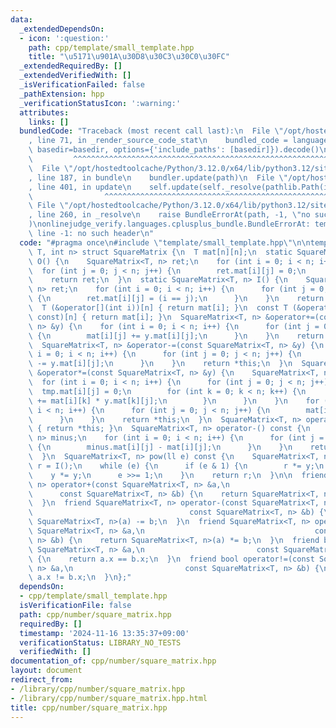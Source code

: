 ```yaml
---
data:
  _extendedDependsOn:
  - icon: ':question:'
    path: cpp/template/small_template.hpp
    title: "\u5171\u901A\u30D8\u30C3\u30C0\u30FC"
  _extendedRequiredBy: []
  _extendedVerifiedWith: []
  _isVerificationFailed: false
  _pathExtension: hpp
  _verificationStatusIcon: ':warning:'
  attributes:
    links: []
  bundledCode: "Traceback (most recent call last):\n  File \"/opt/hostedtoolcache/Python/3.12.0/x64/lib/python3.12/site-packages/onlinejudge_verify/documentation/build.py\"\
    , line 71, in _render_source_code_stat\n    bundled_code = language.bundle(stat.path,\
    \ basedir=basedir, options={'include_paths': [basedir]}).decode()\n          \
    \         ^^^^^^^^^^^^^^^^^^^^^^^^^^^^^^^^^^^^^^^^^^^^^^^^^^^^^^^^^^^^^^^^^^^^^^^^^^^^^^^^^\n\
    \  File \"/opt/hostedtoolcache/Python/3.12.0/x64/lib/python3.12/site-packages/onlinejudge_verify/languages/cplusplus.py\"\
    , line 187, in bundle\n    bundler.update(path)\n  File \"/opt/hostedtoolcache/Python/3.12.0/x64/lib/python3.12/site-packages/onlinejudge_verify/languages/cplusplus_bundle.py\"\
    , line 401, in update\n    self.update(self._resolve(pathlib.Path(included), included_from=path))\n\
    \                ^^^^^^^^^^^^^^^^^^^^^^^^^^^^^^^^^^^^^^^^^^^^^^^^^^^^^^^^^\n \
    \ File \"/opt/hostedtoolcache/Python/3.12.0/x64/lib/python3.12/site-packages/onlinejudge_verify/languages/cplusplus_bundle.py\"\
    , line 260, in _resolve\n    raise BundleErrorAt(path, -1, \"no such header\"\
    )\nonlinejudge_verify.languages.cplusplus_bundle.BundleErrorAt: template/small_template.hpp:\
    \ line -1: no such header\n"
  code: "#pragma once\n#include \"template/small_template.hpp\"\n\ntemplate <class\
    \ T, int n> struct SquareMatrix {\n  T mat[n][n];\n  static SquareMatrix<T, n>\
    \ O() {\n    SquareMatrix<T, n> ret;\n    for (int i = 0; i < n; i++) {\n    \
    \  for (int j = 0; j < n; j++) {\n        ret.mat[i][j] = 0;\n      }\n    }\n\
    \    return ret;\n  }\n  static SquareMatrix<T, n> I() {\n    SquareMatrix<T,\
    \ n> ret;\n    for (int i = 0; i < n; i++) {\n      for (int j = 0; j < n; j++)\
    \ {\n        ret.mat[i][j] = (i == j);\n      }\n    }\n    return ret;\n  }\n\
    \  T (&operator[](int i))[n] { return mat[i]; }\n  const T (&operator[](int i)\
    \ const)[n] { return mat[i]; }\n  SquareMatrix<T, n> &operator+=(const SquareMatrix<T,\
    \ n> &y) {\n    for (int i = 0; i < n; i++) {\n      for (int j = 0; j < n; j++)\
    \ {\n        mat[i][j] += y.mat[i][j];\n      }\n    }\n    return *this;\n  }\n\
    \  SquareMatrix<T, n> &operator-=(const SquareMatrix<T, n> &y) {\n    for (int\
    \ i = 0; i < n; i++) {\n      for (int j = 0; j < n; j++) {\n        mat[i][j]\
    \ -= y.mat[i][j];\n      }\n    }\n    return *this;\n  }\n  SquareMatrix<T, n>\
    \ &operator*=(const SquareMatrix<T, n> &y) {\n    SquareMatrix<T, n> tmp;\n  \
    \  for (int i = 0; i < n; i++) {\n      for (int j = 0; j < n; j++) {\n      \
    \  tmp.mat[i][j] = 0;\n        for (int k = 0; k < n; k++) {\n          tmp.mat[i][j]\
    \ += mat[i][k] * y.mat[k][j];\n        }\n      }\n    }\n    for (int i = 0;\
    \ i < n; i++) {\n      for (int j = 0; j < n; j++) {\n        mat[i][j] = tmp.mat[i][j];\n\
    \      }\n    }\n    return *this;\n  }\n  SquareMatrix<T, n> operator+() const\
    \ { return *this; }\n  SquareMatrix<T, n> operator-() const {\n    SquareMatrix<T,\
    \ n> minus;\n    for (int i = 0; i < n; i++) {\n      for (int j = 0; j < n; j++)\
    \ {\n        minus.mat[i][j] - mat[i][j];\n      }\n    }\n    return minus;\n\
    \  }\n  SquareMatrix<T, n> pow(ll e) const {\n    SquareMatrix<T, n> y = *this,\
    \ r = I();\n    while (e) {\n      if (e & 1) {\n        r *= y;\n      }\n  \
    \    y *= y;\n      e >>= 1;\n    }\n    return r;\n  }\n\n  friend SquareMatrix<T,\
    \ n> operator+(const SquareMatrix<T, n> &a,\n                                \
    \      const SquareMatrix<T, n> &b) {\n    return SquareMatrix<T, n>(a) += b;\n\
    \  }\n  friend SquareMatrix<T, n> operator-(const SquareMatrix<T, n> &a,\n   \
    \                                   const SquareMatrix<T, n> &b) {\n    return\
    \ SquareMatrix<T, n>(a) -= b;\n  }\n  friend SquareMatrix<T, n> operator*(const\
    \ SquareMatrix<T, n> &a,\n                                      const SquareMatrix<T,\
    \ n> &b) {\n    return SquareMatrix<T, n>(a) *= b;\n  }\n  friend bool operator==(const\
    \ SquareMatrix<T, n> &a,\n                         const SquareMatrix<T, n> &b)\
    \ {\n    return a.x == b.x;\n  }\n  friend bool operator!=(const SquareMatrix<T,\
    \ n> &a,\n                         const SquareMatrix<T, n> &b) {\n    return\
    \ a.x != b.x;\n  }\n};"
  dependsOn:
  - cpp/template/small_template.hpp
  isVerificationFile: false
  path: cpp/number/square_matrix.hpp
  requiredBy: []
  timestamp: '2024-11-16 13:35:37+09:00'
  verificationStatus: LIBRARY_NO_TESTS
  verifiedWith: []
documentation_of: cpp/number/square_matrix.hpp
layout: document
redirect_from:
- /library/cpp/number/square_matrix.hpp
- /library/cpp/number/square_matrix.hpp.html
title: cpp/number/square_matrix.hpp
---
```

